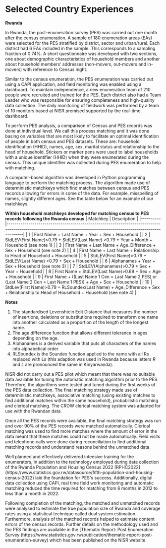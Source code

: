 # Selected Country Experiences

**Rwanda**

<p> In Rwanda, the post-enumeration survey (PES) was carried out one month after the census enumeration. A sample of 180 enumeration areas (EAs) were selected for the PES stratified by district, sector and urban/rural. Each district had 6 EAs included in the sample. This corresponds to a sampling fraction of 0.74%. A short questionnaire was developed with two sections, one about demographic characteristics of household members and another about household members’ addresses (non-movers, out-movers and in-movers) with reference to Census night.</p>

<p>Similar to the census enumeration, the PES enumeration was carried out using a CAPI application, and field monitoring was enabled using a dashboard. To maintain independence, a new enumeration team of 210 people were recruited and trained for the PES. Each district also had a Team Leader who was responsible for ensuring completeness and high-quality data collection. The daily monitoring of fieldwork was performed by a team of 10 monitors based at NISR premised supported by the real-time dashboard.</p>

<p>To perform PES analysis, a comparison of Census and PES records was done at individual level. We call this process matching and it was done basing on variables that are most likely to facilitate an optimal identification of people in both census and PES datasets. These are: household identification (HHID), names, age, sex, marital status and relationship to the head of household. Stickers or marker pens were used to label households with a unique identifier (HHID) when they were enumerated during the census. This unique identifier was collected during PES enumeration to help with matching.</p>

<p>A computer-based algorithm was developed in Python programming language to perform the matching process. The algorithm made use of deterministic matchkeys which find matches between census and PES records allowing for errors in some of the data. For example, misspelling of names, slightly different ages. See the table below for an example of our matchkeys.</p>
  
**Within household matchkeys developed for matching census to PES records following the Rwanda census**
| Matchkey | Description                                                                                                                                                        |
|----------|--------------------------------------------------------------------------------------------------------------------------------------------------------------------|
| 1        | First Name + Last Name + Year + Sex + Household                                                                                                                    |
| 2        | StdLEV(First Name)>0.79 + StdLEV(Last Name) >0.79 + Year + Month + Household (see note 1)                                                                          |
| 3        | First Name + Last Name + Age_Difference + Sex + Household (see note 2)                                                                                             |
| 4        | First Name + Last Name + Relationship to Head of Household + Household                                                                                            |
| 5        | StdLEV(First Name)>0.79 + StdLEV(Last Name) >0.79 + Sex + Household                                                                                                |
| 6        | Alphanames + Year + Sex + Household (see note 3)                                                                                                                   |
| 7        | StdLEV(Alphanames)>0.79 + Sex + Year + Household                                                                                                                   |
| 8        | First Name + StdLEV(Last Name)>0.69 + Sex + Age + Household                                                                                                        |
| 9        | First Name + ((Last Name 1 Cen = Last Name 2 PES) or (Last Name 2 Cen = Last Name 1 PES)) + Age + Sex + Household                                                 |
| 10       | StdLev(First Name)>0.79 + RLSoundex(Last Name) + Age_Difference + Sex + Relationship to Head of Household + Household (see note 4)                                 |


**Notes**
1. The standardised Levenshtein Edit Distance that measures the number of insertions, deletions or substitutions required to transform one name into another calculated as a proportion of the length of the longest name.
2. The age difference function that allows different tolerance in ages depending on the age. 
3. Alphanames is a derived variable that puts all characters of the names into alphabetical order 
4. RLSoundex is the Soundex function applied to the name with all Rs replaced with Ls (this adaption was used in Rwanda because letters *R* and *L* are pronounced the same in Kinyarwanda).

<p>NISR did not carry out a PES pilot which meant that there was no suitable data available for tuning the automatic matching algorithm prior to the PES. Therefore, the algorithms were tested and tuned during the first weeks of the PES data collection. The final matching strategy made use of deterministic matchkeys, associative matching (using existing matches to find additional matches within the same household), probabilistic matching and clerical matching. The CROW clerical matching system was adapted for use with the Rwandan data.</p>

<p>Once all the PES records were available, the final matching strategy was run and over 90% of the PES records were matched automatically. Clerical matching was used to find more matches where the amount of error in the data meant that these matches could not be made automatically. Field visits and telephone calls were done during reconciliation to find additional matching records and understand reasons behind the unmatched data.</p>

<p> Well planned and effectively delivered intensive training for the enumerators, in addition to the technology employed during data collection of the Rwanda Population and Housing Census 2022 [RPHC2022](https://www.statistics.gov.rw/datasource/fifth-population-and-housing-census-2022) laid the foundation for PES's success. Additionally, digital data collection using CAPI, real time field work monitoring and automatic matching reduced the time required for matching from 6 months in 2012 to less than a month in 2022.</p>

<p>Following completion of the matching, the matched and unmatched records were analysed to estimate the true population size of Rwanda and coverage rates using a statistical technique called dual system estimation. Furthermore, analysis of the matched records helped to estimate content errors of the census records.
Further details on the methodology used and the PES findings are available in the [Thematic Report: Post Enumeration Survey (https://www.statistics.gov.rw/publication/thematic-report-post-enumeration-survey) which has been published on the NISR website. </p>
